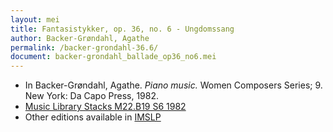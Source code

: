 ```yaml
---
layout: mei
title: Fantasistykker, op. 36, no. 6 - Ungdomssang
author: Backer-Grøndahl, Agathe
permalink: /backer-grondahl-36.6/
document: backer-grondahl_ballade_op36_no6.mei
---
```


- In Backer-Grøndahl, Agathe. *Piano music.* Women Composers Series; 9. New York: Da Capo Press, 1982.
- <a href="https://tufts-primo.hosted.exlibrisgroup.com/permalink/f/14dinuo/01TUN_ALMA2185674780003851" target="_blank">Music Library Stacks M22.B19 S6 1982</a>
- Other editions available in <a href="https://imslp.org/wiki/10_Fantasistykker%2C_Op.36_(Backer-Gr%C3%B8ndahl%2C_Agathe)" target="_blank">IMSLP</a>
